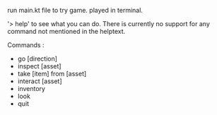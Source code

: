 run main.kt file to try game. played in terminal. 

'> help' to see what you can do. 
There is currently no support for any command not mentioned in the helptext. 

Commands : 
 - go [direction]
 - inspect [asset]
 - take [item] from [asset]
 - interact [asset]
 - inventory
 - look
 - quit

